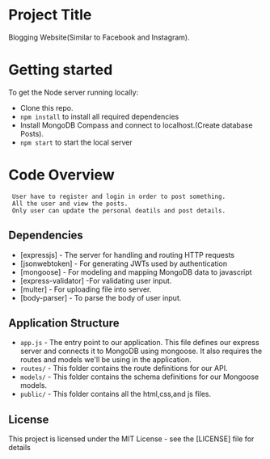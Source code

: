 # Project Title

Blogging Website(Similar to Facebook and Instagram).


# Getting started

To get the Node server running locally:

- Clone this repo.
- `npm install` to install all required dependencies
- Install MongoDB Compass  and connect to localhost.(Create database Posts).
- `npm start` to start the local server

# Code Overview
     User have to register and login in order to post something.
     All the user and view the posts.
     Only user can update the personal deatils and post details.

## Dependencies

- [expressjs] - The server for handling and routing HTTP requests
- [jsonwebtoken] - For generating JWTs used by authentication
- [mongoose] - For modeling and mapping MongoDB data to javascript 
- [express-validator] -For validating user input.
- [multer] - For uploading file into server.
- [body-parser] - To parse the body of user input.


## Application Structure

- `app.js` - The entry point to our application. This file defines our express server and connects it to MongoDB using mongoose. It also requires the routes and models we'll be using in the application.
- `routes/` - This folder contains the route definitions for our API.
- `models/` - This folder contains the schema definitions for our Mongoose models.
- `public/` - This folder contains all the html,css,and js files.

## License

This project is licensed under the MIT License - see the [LICENSE]  file for details